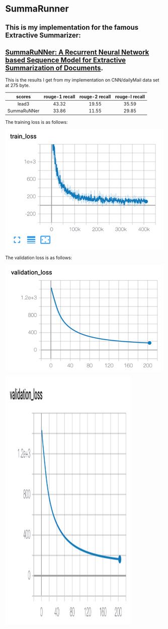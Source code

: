 # SummaRunner
## This is my implementation for the famous Extractive Summarizer:
## [SummaRuNNer: A Recurrent Neural Network based Sequence Model for Extractive Summarization of Documents](https://arxiv.org/abs/1611.04230). 

This is the results I get from my implementation on CNN/dailyMail data set at 275 byte. 

| scores | rouge-1 recall | rouge-2 recall | rouge-l recall |
| :------: |:-------------:| :-----:| :-----:|
| lead3     | 43.32 | 19.55 | 35.59|
| SummaRuNNer | 33.86 | 11.55 | 29.85 |

The training loss is as follows:

![](train_loss.png)

The validation loss is as follows:

![](val_loss.png)

<img src="val_loss.png" width="400" height="790">



